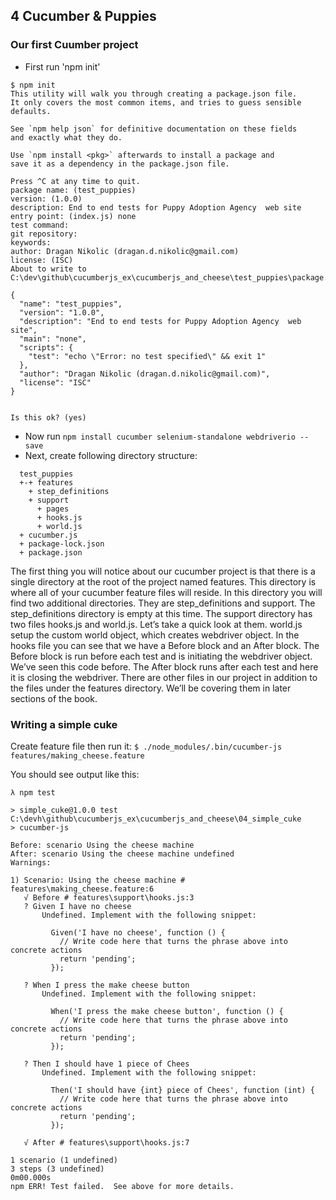 ## 4 Cucumber & Puppies ##

### Our first Cuumber project ###

* First run 'npm init'

```
$ npm init
This utility will walk you through creating a package.json file.
It only covers the most common items, and tries to guess sensible defaults.

See `npm help json` for definitive documentation on these fields
and exactly what they do.

Use `npm install <pkg>` afterwards to install a package and
save it as a dependency in the package.json file.

Press ^C at any time to quit.
package name: (test_puppies)
version: (1.0.0)
description: End to end tests for Puppy Adoption Agency  web site
entry point: (index.js) none
test command:
git repository:
keywords:
author: Dragan Nikolic (dragan.d.nikolic@gmail.com)
license: (ISC)
About to write to C:\dev\github\cucumberjs_ex\cucumberjs_and_cheese\test_puppies\package.json:

{
  "name": "test_puppies",
  "version": "1.0.0",
  "description": "End to end tests for Puppy Adoption Agency  web site",
  "main": "none",
  "scripts": {
    "test": "echo \"Error: no test specified\" && exit 1"
  },
  "author": "Dragan Nikolic (dragan.d.nikolic@gmail.com)",
  "license": "ISC"
}


Is this ok? (yes)
```

* Now run `npm install cucumber selenium-standalone webdriverio --save`
* Next, create following directory structure:

```
  test_puppies
  +-+ features
    + step_definitions
    + support
      + pages
      + hooks.js
      + world.js
  + cucumber.js
  + package-lock.json
  + package.json
```

The first thing you will notice about our cucumber project is that there is a 
single directory at the root of the project named features. This directory is 
where all of your cucumber feature files will reside. In this directory you will 
find two additional directories. They are step_definitions and support. The 
step_definitions directory is empty at this time. The support directory has two 
files hooks.js and world.js. Let’s take a quick look at them.
world.js setup the custom world object, which creates webdriver object.
In the hooks file you can see that we have a Before block and an After block. 
The Before block is run before each test and is initiating the webdriver object. 
We’ve seen this code before. The After block runs after each test and here it is 
closing the webdriver.
There are other files in our project in addition to the files under the features 
directory. We’ll be covering them in later sections of the book.

### Writing a simple cuke ###

Create feature file then run it: `$ ./node_modules/.bin/cucumber-js features/making_cheese.feature `

You should see output like this:

```
λ npm test

> simple_cuke@1.0.0 test C:\devh\github\cucumberjs_ex\cucumberjs_and_cheese\04_simple_cuke
> cucumber-js

Before: scenario Using the cheese machine
After: scenario Using the cheese machine undefined
Warnings:

1) Scenario: Using the cheese machine # features\making_cheese.feature:6
   √ Before # features\support\hooks.js:3
   ? Given I have no cheese
       Undefined. Implement with the following snippet:

         Given('I have no cheese', function () {
           // Write code here that turns the phrase above into concrete actions
           return 'pending';
         });

   ? When I press the make cheese button
       Undefined. Implement with the following snippet:

         When('I press the make cheese button', function () {
           // Write code here that turns the phrase above into concrete actions
           return 'pending';
         });

   ? Then I should have 1 piece of Chees
       Undefined. Implement with the following snippet:

         Then('I should have {int} piece of Chees', function (int) {
           // Write code here that turns the phrase above into concrete actions
           return 'pending';
         });

   √ After # features\support\hooks.js:7

1 scenario (1 undefined)
3 steps (3 undefined)
0m00.000s
npm ERR! Test failed.  See above for more details.
```

